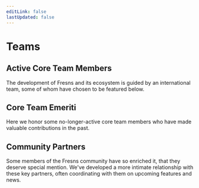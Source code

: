 ```yaml
---
editLink: false
lastUpdated: false
---
```


<script setup>
import { VPTeamMembers } from 'vitepress/theme'

const members = [
    {
        avatar: 'https://assets.fresns.com/images/wikis/avatars/jevan-tang.jpg',
        name: 'Jevan Tang',
        title: 'Creator',
        links: [
            { icon: 'github', link: 'https://github.com/jevantang' },
        ]
    },
    {
        avatar: 'https://assets.fresns.com/images/wikis/avatars/mouyong.jpg',
        name: 'Yong Mou',
        title: 'Developer',
        links: [
            { icon: 'github', link: 'https://github.com/mouyong' },
        ]
    },
]

const oldMembers = [
]
</script>

# Teams

## Active Core Team Members

The development of Fresns and its ecosystem is guided by an international team, some of whom have chosen to be featured below.

<VPTeamMembers size="small" :members="members" />

## Core Team Emeriti

Here we honor some no-longer-active core team members who have made valuable contributions in the past.

<VPTeamMembers size="small" :members="oldMembers" />

## Community Partners

Some members of the Fresns community have so enriched it, that they deserve special mention. We've developed a more intimate relationship with these key partners, often coordinating with them on upcoming features and news.
